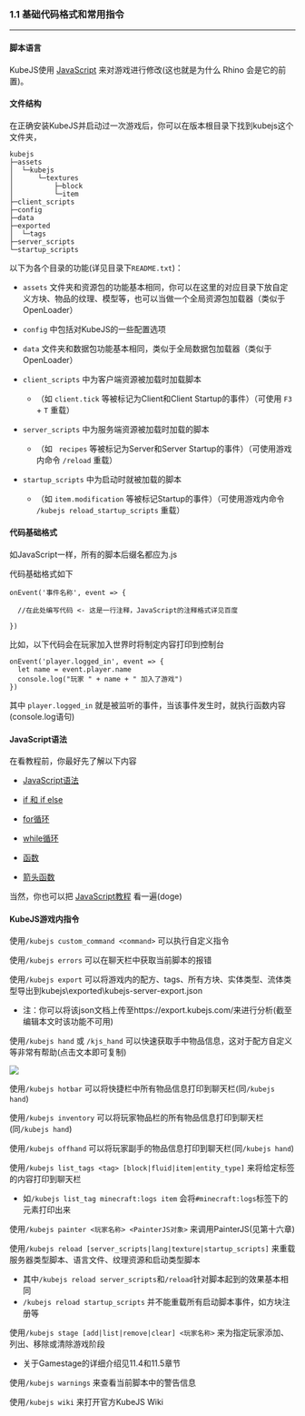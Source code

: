 ### 1.1 基础代码格式和常用指令

------

#### 脚本语言

KubeJS使用 [JavaScript](https://www.w3school.com.cn/js/js_intro.asp) 来对游戏进行修改(这也就是为什么 Rhino 会是它的前置)。

#### 文件结构

在正确安装KubeJS并启动过一次游戏后，你可以在版本根目录下找到kubejs这个文件夹，

```
kubejs
├─assets
│  └─kubejs
│      └─textures
│          ├─block
│          └─item
├─client_scripts
├─config
├─data
├─exported
│  └─tags
├─server_scripts
└─startup_scripts
```

以下为各个目录的功能(详见目录下`README.txt`)：

- `assets` 文件夹和资源包的功能基本相同，你可以在这里的对应目录下放自定义方块、物品的纹理、模型等，也可以当做一个全局资源包加载器（类似于OpenLoader）

- `config` 中包括对KubeJS的一些配置选项

- `data` 文件夹和数据包功能基本相同，类似于全局数据包加载器（类似于OpenLoader）

- `client_scripts` 中为客户端资源被加载时加载脚本
  - （如 `client.tick` 等被标记为Client和Client Startup的事件）（可使用 `F3` + `T` 重载）

- `server_scripts` 中为服务端资源被加载时加载的脚本
  - （如 ` recipes` 等被标记为Server和Server Startup的事件）（可使用游戏内命令 `/reload` 重载）

- `startup_scripts` 中为启动时就被加载的脚本
  - （如 `item.modification` 等被标记Startup的事件）（可使用游戏内命令 `/kubejs reload_startup_scripts` 重载）

#### 代码基础格式

如JavaScript一样，所有的脚本后缀名都应为.js

代码基础格式如下

```
onEvent('事件名称', event => {

  //在此处编写代码 <- 这是一行注释，JavaScript的注释格式详见百度

})
```

比如，以下代码会在玩家加入世界时将制定内容打印到控制台

```
onEvent('player.logged_in', event => {
  let name = event.player.name
  console.log("玩家 " + name + " 加入了游戏")
})
```

其中 `player.logged_in` 就是被监听的事件，当该事件发生时，就执行函数内容(console.log语句)

#### JavaScript语法

在看教程前，你最好先了解以下内容

- [JavaScript语法](https://www.w3school.com.cn/js/js_syntax.asp) 

- [if 和 if else](https://www.w3school.com.cn/js/js_if_else.asp)

- [for循环](https://www.w3school.com.cn/js/js_loop_for.asp)

- [while循环](https://www.w3school.com.cn/js/js_loop_while.asp)

- [函数](https://www.w3school.com.cn/js/js_functions.asp)

- [箭头函数](https://www.w3school.com.cn/js/js_arrow_function.asp)

当然，你也可以把 [JavaScript教程](https://www.w3school.com.cn/js/index.asp) 看一遍(doge)

#### KubeJS游戏内指令

使用`/kubejs custom_command <command>` 可以执行自定义指令

使用`/kubejs errors` 可以在聊天栏中获取当前脚本的报错

使用`/kubejs export` 可以将游戏内的配方、tags、所有方块、实体类型、流体类型导出到kubejs\exported\kubejs-server-export.json

- 注：你可以将该json文档上传至https://export.kubejs.com/来进行分析(截至编辑本文时该功能不可用)

使用`/kubejs hand` 或 `/kjs_hand` 可以快速获取手中物品信息，这对于配方自定义等非常有帮助(点击文本即可复制)

![](https://m1.miaomc.cn/uploads/20220416_cc6b6a0ab79b6.png)

使用`/kubejs hotbar` 可以将快捷栏中所有物品信息打印到聊天栏(同`/kubejs hand`)

使用`/kubejs inventory` 可以将玩家物品栏的所有物品信息打印到聊天栏(同`/kubejs hand`)

使用`/kubejs offhand` 可以将玩家副手的物品信息打印到聊天栏(同`/kubejs hand`)

使用`/kubejs list_tags <tag> [block|fluid|item|entity_type]` 来将给定标签的内容打印到聊天栏

- 如`/kubejs list_tag minecraft:logs item` 会将`#minecraft:logs`标签下的元素打印出来

使用`/kubejs painter <玩家名称> <PainterJS对象>` 来调用PainterJS(见第十六章)

使用`/kubejs reload [server_scripts|lang|texture|startup_scripts]` 来重载服务器类型脚本、语言文件、纹理资源和启动类型脚本

- 其中`/kubejs reload server_scripts`和`/reload`针对脚本起到的效果基本相同
- `/kubejs reload startup_scripts` 并不能重载所有启动脚本事件，如方块注册等

使用`/kubejs stage [add|list|remove|clear] <玩家名称>` 来为指定玩家添加、列出、移除或清除游戏阶段

- 关于Gamestage的详细介绍见11.4和11.5章节

使用`/kubejs warnings` 来查看当前脚本中的警告信息

使用`/kubejs wiki` 来打开官方KubeJS Wiki
